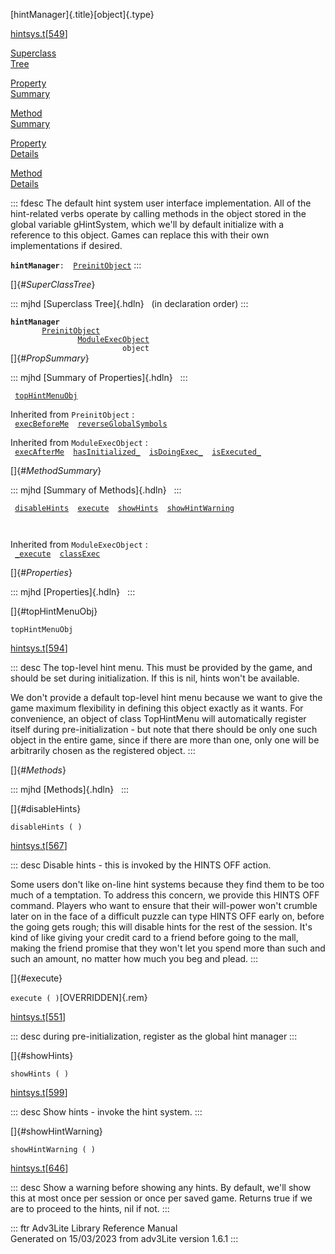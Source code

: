 [hintManager]{.title}[object]{.type}

[hintsys.t](../file/hintsys.t.html)\[[549](../source/hintsys.t.html#549)\]

[Superclass\
Tree](#_SuperClassTree_)

[Property\
Summary](#_PropSummary_)

[Method\
Summary](#_MethodSummary_)

[Property\
Details](#_Properties_)

[Method\
Details](#_Methods_)

::: fdesc
The default hint system user interface implementation. All of the
hint-related verbs operate by calling methods in the object stored in
the global variable gHintSystem, which we\'ll by default initialize with
a reference to this object. Games can replace this with their own
implementations if desired.

**`hintManager`**` :   `[`PreinitObject`](../object/PreinitObject.html)
:::

[]{#_SuperClassTree_}

::: mjhd
[Superclass Tree]{.hdln}   (in declaration order)
:::

**`hintManager`**\
`         `[`PreinitObject`](../object/PreinitObject.html)\
`                 `[`ModuleExecObject`](../object/ModuleExecObject.html)\
`                         object`\
[]{#_PropSummary_}

::: mjhd
[Summary of Properties]{.hdln}  
:::

` `[`topHintMenuObj`](#topHintMenuObj)`  `

Inherited from `PreinitObject` :\
` `[`execBeforeMe`](../object/PreinitObject.html#execBeforeMe)`  `[`reverseGlobalSymbols`](../object/PreinitObject.html#reverseGlobalSymbols)`  `

Inherited from `ModuleExecObject` :\
` `[`execAfterMe`](../object/ModuleExecObject.html#execAfterMe)`  `[`hasInitialized_`](../object/ModuleExecObject.html#hasInitialized_)`  `[`isDoingExec_`](../object/ModuleExecObject.html#isDoingExec_)`  `[`isExecuted_`](../object/ModuleExecObject.html#isExecuted_)`  `

[]{#_MethodSummary_}

::: mjhd
[Summary of Methods]{.hdln}  
:::

` `[`disableHints`](#disableHints)`  `[`execute`](#execute)`  `[`showHints`](#showHints)`  `[`showHintWarning`](#showHintWarning)`  `

` `

Inherited from `ModuleExecObject` :\
` `[`_execute`](../object/ModuleExecObject.html#_execute)`  `[`classExec`](../object/ModuleExecObject.html#classExec)`  `

[]{#_Properties_}

::: mjhd
[Properties]{.hdln}  
:::

[]{#topHintMenuObj}

`topHintMenuObj`

[hintsys.t](../file/hintsys.t.html)\[[594](../source/hintsys.t.html#594)\]

::: desc
The top-level hint menu. This must be provided by the game, and should
be set during initialization. If this is nil, hints won\'t be available.

We don\'t provide a default top-level hint menu because we want to give
the game maximum flexibility in defining this object exactly as it
wants. For convenience, an object of class TopHintMenu will
automatically register itself during pre-initialization - but note that
there should be only one such object in the entire game, since if there
are more than one, only one will be arbitrarily chosen as the registered
object.
:::

[]{#_Methods_}

::: mjhd
[Methods]{.hdln}  
:::

[]{#disableHints}

`disableHints ( )`

[hintsys.t](../file/hintsys.t.html)\[[567](../source/hintsys.t.html#567)\]

::: desc
Disable hints - this is invoked by the HINTS OFF action.

Some users don\'t like on-line hint systems because they find them to be
too much of a temptation. To address this concern, we provide this HINTS
OFF command. Players who want to ensure that their will-power won\'t
crumble later on in the face of a difficult puzzle can type HINTS OFF
early on, before the going gets rough; this will disable hints for the
rest of the session. It\'s kind of like giving your credit card to a
friend before going to the mall, making the friend promise that they
won\'t let you spend more than such and such an amount, no matter how
much you beg and plead.
:::

[]{#execute}

`execute ( )`[OVERRIDDEN]{.rem}

[hintsys.t](../file/hintsys.t.html)\[[551](../source/hintsys.t.html#551)\]

::: desc
during pre-initialization, register as the global hint manager
:::

[]{#showHints}

`showHints ( )`

[hintsys.t](../file/hintsys.t.html)\[[599](../source/hintsys.t.html#599)\]

::: desc
Show hints - invoke the hint system.
:::

[]{#showHintWarning}

`showHintWarning ( )`

[hintsys.t](../file/hintsys.t.html)\[[646](../source/hintsys.t.html#646)\]

::: desc
Show a warning before showing any hints. By default, we\'ll show this at
most once per session or once per saved game. Returns true if we are to
proceed to the hints, nil if not.
:::

::: ftr
Adv3Lite Library Reference Manual\
Generated on 15/03/2023 from adv3Lite version 1.6.1
:::
